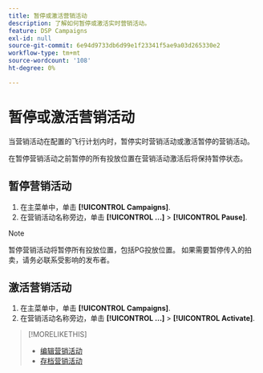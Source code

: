 ```yaml
---
title: 暂停或激活营销活动
description: 了解如何暂停或激活实时营销活动。
feature: DSP Campaigns
exl-id: null
source-git-commit: 6e94d9733db6d99e1f23341f5ae9a03d265330e2
workflow-type: tm+mt
source-wordcount: '108'
ht-degree: 0%

---
```


# 暂停或激活营销活动

当营销活动在配置的飞行计划内时，暂停实时营销活动或激活暂停的营销活动。

在暂停营销活动之前暂停的所有投放位置在营销活动激活后将保持暂停状态。

## 暂停营销活动

1. 在主菜单中，单击 **[!UICONTROL Campaigns]**.
1. 在营销活动名称旁边，单击  **[!UICONTROL ...]** > **[!UICONTROL Pause]**.

>[!NOTE]
>
>暂停营销活动将暂停所有投放位置，包括PG投放位置。 如果需要暂停传入的拍卖，请务必联系受影响的发布者。

## 激活营销活动

1. 在主菜单中，单击 **[!UICONTROL Campaigns]**.
1. 在营销活动名称旁边，单击  **[!UICONTROL ...]** > **[!UICONTROL Activate]**.

>[!MORELIKETHIS]
>
>* [编辑营销活动](campaign-edit.md)
>* [存档营销活动](campaign-archive-unarchive.md)

